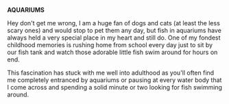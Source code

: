 **AQUARIUMS**

<!-- Got introduced to world of gaming as a very young kid by my elder brother who appointed me as his professional kicker in the game of roadrash (if you know you know), and as his fellow comrade in Contra. It has ever since stuck with me mostly as a form of socializing with my friends, brother or cousins, or as a me time activity.

However, my interest in gaming peaked during 2019-2021, when I discovered competitive gaming and became a competitive FPS gamer winning city level tournaments in Valorant. Apex Legends happens to be my favorite game still, and I play it during whatever spare time I get. Life surely would never get as free as the times of lockdown (The only reason for me to miss 2020-2021)  -->

Hey don't get me wrong, I am a huge fan of dogs and cats (at least the less scary ones) and would stop to pet them any day, but fish in aquariums have always held a very special place in my heart and still do. One of my fondest childhood memories is rushing home from school every day just to sit by our fish tank and watch those adorable little fish swim around for hours on end.

This fascination has stuck with me well into adulthood as you'll often find me completely entranced by aquariums or pausing at every water body that I come across and spending a solid minute or two looking for fish swimming around.